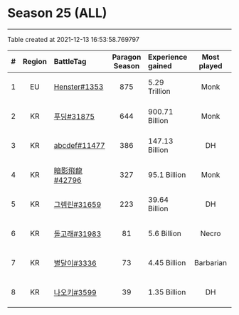 # Season 25 (ALL)

---
Table created at 2021-12-13 16:53:58.769797

| #  | Region |                          BattleTag                           | Paragon Season | Experience gained | Most played |     Last update     |
| :- | :----: | :----------------------------------------------------------- | :------------: | :---------------- | :---------: | :------------------ |
| 1  |   EU   | [Henster#1353](https://eu.diablo3.com/profile/Henster-1353/) |      875       | 5.29 Trillion     |    Monk     | 2021-12-11 02:42:40 |
| 2  |   KR   | [푸딩#31875](https://kr.diablo3.com/profile/푸딩-31875/)         |      644       | 900.71 Billion    |    Monk     | 2021-12-11 07:48:09 |
| 3  |   KR   | [abcdef#11477](https://kr.diablo3.com/profile/abcdef-11477/) |      386       | 147.13 Billion    |     DH      | 2021-12-11 09:53:10 |
| 4  |   KR   | [暗影飛龍#42796](https://kr.diablo3.com/profile/暗影飛龍-42796/)     |      327       | 95.1 Billion      |    Monk     | 2021-12-10 15:11:55 |
| 5  |   KR   | [그렘린#31659](https://kr.diablo3.com/profile/그렘린-31659/)       |      223       | 39.64 Billion     |     DH      | 2021-12-11 08:25:43 |
| 6  |   KR   | [돌고래#31983](https://kr.diablo3.com/profile/돌고래-31983/)       |       81       | 5.6 Billion       |    Necro    | 2021-12-11 07:24:23 |
| 7  |   KR   | [별달이#3336](https://kr.diablo3.com/profile/별달이-3336/)         |       73       | 4.45 Billion      |  Barbarian  | 2021-12-11 08:29:29 |
| 8  |   KR   | [나오키#3599](https://kr.diablo3.com/profile/나오키-3599/)         |       39       | 1.35 Billion      |     DH      | 2021-12-11 06:36:33 |
